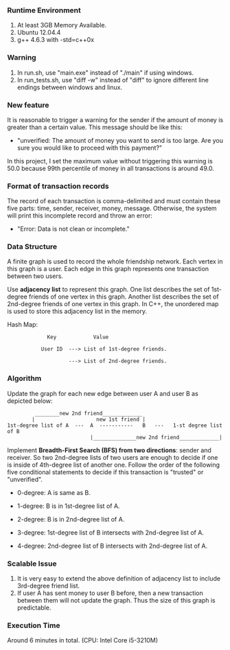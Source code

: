### Runtime Environment
1. At least 3GB Memory Available.
2. Ubuntu 12.04.4
3. g++ 4.6.3 with -std=c++0x

### Warning
1. In run.sh, use "main.exe" instead of "./main" if using windows.
2. In run_tests.sh, use "diff -w" instead of "diff" to ignore different line endings between windows and linux.

### New feature
It is reasonable to trigger a warning for the sender if the amount of money is greater than a certain value. This message should be like this:
* "unverified: The amount of money you want to send is too large. Are you sure you would like to proceed with this payment?"

In this project, I set the maximum value without triggering this warning is 50.0 because 99th percentile of money in all transactions is around 49.0.

### Format of transaction records
The record of each transaction is comma-delimited and must contain these five parts: time, sender, receiver, money, message. Otherwise, the system will print this incomplete record and throw an error:
* "Error: Data is not clean or incomplete."

### Data Structure
A finite graph is used to record the whole friendship network. Each vertex in this graph is a user. Each edge in this graph represents one transaction between two users.

Use **adjacency list** to represent this graph. One list describes the set of 1st-degree friends of one vertex in this graph. Another list describes the set of 2nd-degree friends of one vertex in this graph. In C++, the unordered map is used to store this adjacency list in the memory.

Hash Map:

                 Key            Value

               User ID  ---> List of 1st-degree friends.

                        ---> List of 2nd-degree friends.

### Algorithm
Update the graph for each new edge between user A and user B as depicted below:

             ________new 2nd friend_____________
            |                    new 1st friend |
    1st-degree list of A  ---  A  -----------   B   ---   1-st degree list of B
                               |______________new 2nd friend_____________|


Implement **Breadth-First Search (BFS) from two directions**: sender and receiver. So two 2nd-degree lists of two users are enough to decide if one is inside of 4th-degree list of another one. Follow the order of the following five conditional statements to decide if this transaction is "trusted" or "unverified".

* 0-degree: A is same as B.

* 1-degree: B is in 1st-degree list of A.

* 2-degree: B is in 2nd-degree list of A.

* 3-degree: 1st-degree list of B intersects with 2nd-degree list of A.

* 4-degree: 2nd-degree list of B intersects with 2nd-degree list of A.


### Scalable Issue
1. It is very easy to extend the above definition of adjacency list to include 3rd-degree friend list.
2. If user A has sent money to user B before, then a new transaction between them will not update the graph. Thus the size of this graph is predictable.

### Execution Time
Around 6 minutes in total. (CPU: Intel Core i5-3210M)
